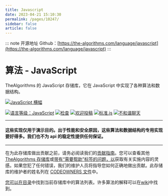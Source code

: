 ```yaml
---
title: Javascript
date: 2023-04-21 15:10:30
permalink: /pages/10247/
sidebar: false
article: false
---
```

::: note 开源地址
Github：[https://the-algorithms.com/language/javascript](https://the-algorithms.com/language/javascript)
::: 
# 算法 - JavaScript

TheAlgorithms 的 JavaScript 存储库，它在 JavaScript 中实现了各种算法和数据结构。

[![JavaScript 横幅](https://user-images.githubusercontent.com/68542775/167072911-dc31eac8-6885-4a05-9c25-279ecce22a79.png)](https://github.com/TheAlgorithms/JavaScript/blob/master/DIRECTORY.md)

[![语言等级：JavaScript](https://camo.githubusercontent.com/707aa3470529f7a9d2a87e6f5a2f813a649bd789364a3bc3604d106ac9ac7903/68747470733a2f2f696d672e736869656c64732e696f2f6c67746d2f67726164652f6a6176617363726970742f672f546865416c676f726974686d732f4a6176617363726970742e7376673f6c6f676f3d6c67746d266c6f676f57696474683d3138)](https://lgtm.com/projects/g/TheAlgorithms/Javascript/context:javascript) [![检查](https://camo.githubusercontent.com/cb8c35fdda36b7f93620d2710862be51cf5c1d46090f523f3704dc65d937637f/68747470733a2f2f696d672e736869656c64732e696f2f6769746875622f776f726b666c6f772f7374617475732f546865416c676f726974686d732f4a6176615363726970742f4e6f646525323043493f6c6162656c3d636865636b73)](https://github.com/TheAlgorithms/JavaScript/actions) [![欢迎投稿](https://camo.githubusercontent.com/cca151a45c6797a424537d64a2adc3c4e6d2761c6c46e98de9d1646f4ad0f957/68747470733a2f2f696d672e736869656c64732e696f2f7374617469632f76312e7376673f6c6162656c3d436f6e747269627574696f6e73266d6573736167653d57656c636f6d6526636f6c6f723d303035396233)](https://github.com/TheAlgorithms/JavaScript/blob/master/CONTRIBUTING.md) [![标准.js](https://camo.githubusercontent.com/2acd7bc792209ab5d9722e003ca4aac48f2c779750bd295aef733cabfcdf3729/68747470733a2f2f696d672e736869656c64732e696f2f62616467652f636f64652532307374796c652d7374616e646172646a732d253233663364663439)](https://standardjs.com/) [![不和谐聊天](https://camo.githubusercontent.com/2322ae245374b93c22277acde24f191beb0de86f13a9682791ccd487671d1095/68747470733a2f2f696d672e736869656c64732e696f2f646973636f72642f3830383034353932353535363638323738322e7376673f6c6f676f3d646973636f726426636f6c6f72423d373238394441)](https://discord.gg/c7MnfGFGa6)

------

#### 这些实现仅用于演示目的。出于性能和安全原因，这些算法和数据结构的专用实现要好得多。我们也不为 api 的稳定性提供任何保证。

------

在为此存储库做出贡献之前，请务必阅读我们的[贡献指南](https://github.com/TheAlgorithms/JavaScript/blob/master/CONTRIBUTING.md)。您可以查看其他[TheAlgorithms 存储库](https://github.com/orgs/TheAlgorithms/repositories)或[带有“需要帮助”标签的问题，以](https://github.com/TheAlgorithms/JavaScript/issues?q=is%3Aopen+is%3Aissue+label%3A"help+wanted")获取有关实施内容的灵感。如果您犯了任何错误，我们的维护人员将指导您如何正确地做出贡献。此存储库的维护者的姓名列在 [CODEOWNERS 文件](https://github.com/TheAlgorithms/JavaScript/blob/master/.github/CODEOWNERS)中。

[您可以在目录](https://github.com/TheAlgorithms/JavaScript/blob/master/DIRECTORY.md)中找到当前存储库中的算法列表。许多算法的解释可以在[wiki](https://github.com/TheAlgorithms/JavaScript/wiki)中找到。